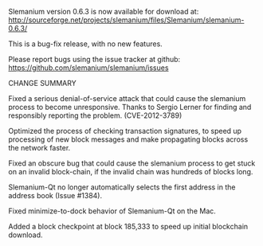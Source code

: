 Slemanium version 0.6.3 is now available for download at:
  http://sourceforge.net/projects/slemanium/files/Slemanium/slemanium-0.6.3/

This is a bug-fix release, with no new features.

Please report bugs using the issue tracker at github:
  https://github.com/slemanium/slemanium/issues

CHANGE SUMMARY

Fixed a serious denial-of-service attack that could cause the
slemanium process to become unresponsive. Thanks to Sergio Lerner
for finding and responsibly reporting the problem. (CVE-2012-3789)

Optimized the process of checking transaction signatures, to
speed up processing of new block messages and make propagating
blocks across the network faster.

Fixed an obscure bug that could cause the slemanium process to get
stuck on an invalid block-chain, if the invalid chain was
hundreds of blocks long.

Slemanium-Qt no longer automatically selects the first address
in the address book (Issue #1384).

Fixed minimize-to-dock behavior of Slemanium-Qt on the Mac.

Added a block checkpoint at block 185,333 to speed up initial
blockchain download.
